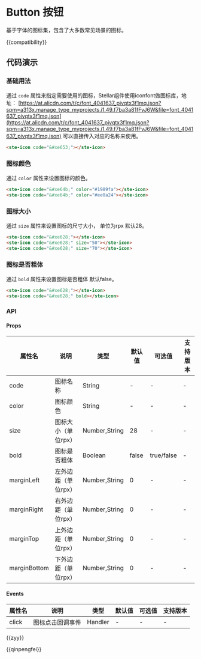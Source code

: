# Button 按钮
基于字体的图标集，包含了大多数常见场景的图标。

{{compatibility}}

## 代码演示

### 基础用法

通过 `code` 属性来指定需要使用的图标，Stellar组件使用iconfont做图标库，地址：
[https://at.alicdn.com/t/c/font_4041637_pivqtx3f1mq.json?spm=a313x.manage_type_myprojects.i1.49.f7ba3a81fFvJ6W&file=font_4041637_pivqtx3f1mq.json](https://at.alicdn.com/t/c/font_4041637_pivqtx3f1mq.json?spm=a313x.manage_type_myprojects.i1.49.f7ba3a81fFvJ6W&file=font_4041637_pivqtx3f1mq.json)
可以直接传入对应的名称来使用。

```html
<ste-icon code="&#xe653;"></ste-icon>
```

### 图标颜色

通过 `color` 属性来设置图标的颜色。

```html
<ste-icon code="&#xe64b;" color="#1989fa"></ste-icon>
<ste-icon code="&#xe64b;" color="#ee0a24"></ste-icon>
```

### 图标大小

通过 `size` 属性来设置图标的尺寸大小， 单位为rpx 默认28。
```html
<ste-icon code="&#xe628;"></ste-icon>
<ste-icon code="&#xe628;" size="50"></ste-icon>
<ste-icon code="&#xe628;" size="70"></ste-icon>
```

### 图标是否粗体

通过 `bold` 属性来设置图标是否粗体 默认false。
```html
<ste-icon code="&#xe628;"></ste-icon>
<ste-icon code="&#xe628;" bold></ste-icon>
```

### API
#### Props
|属性名			| 说明				|类型			|默认值	| 可选值		|支持版本	|
| -----			|-----				|-----			|-----	|-----		|-----		|
| code			|图标名称			|String			|-		|	-		|-			|
| color			|图标颜色			|String			|-		|	-		|-			|
| size			|图标大小（单位rpx）	|Number,String	|28		|	-		|-			|
| bold			|图标是否粗体			|Boolean		|false	|true/false	|-			|
| marginLeft	|左外边距（单位rpx）	|Number,String	|0		|	-		|-			|
| marginRight	|右外边距（单位rpx）	|Number,String	|0		|	-		|-			|
| marginTop		|上外边距（单位rpx）	|Number,String	|0		|	-		|-			|
| marginBottom	|下外边距（单位rpx）	|Number,String	|0		|	-		|-			|


#### Events
| 属性名| 说明			|类型	|默认值	|可选值	|支持版本	|
| -----	| -----			|-----	|-----	|-----	|-----		|
| click	|图标点击回调事件	|Handler|-		|-		|-			|

{{zyy}}

{{qinpengfei}}